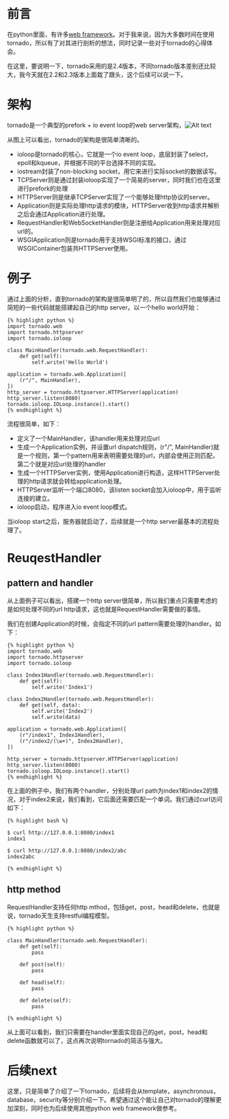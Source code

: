 # 前言

在python里面，有许多[web framework](http://wiki.python.org/moin/WebFrameworks)。对于我来说，因为大多数时间在使用tornado，所以有了对其进行剖析的想法，同时记录一些对于tornado的心得体会。

在这里，要说明一下，tornado采用的是2.4版本，不同tornado版本差别还比较大，我今天就在2.2和2.3版本上面栽了跟头，这个后续可以说一下。

# 架构

tornado是一个典型的prefork + io event loop的web server架构，![Alt text](https://raw.github.com/siddontang/blog/master/asserts/tornado-architecture.png "architecture")

从图上可以看出，tornado的架构是很简单清晰的。

- ioloop是tornado的核心，它就是一个io event loop，底层封装了select，epoll和kqueue，并根据不同的平台选择不同的实现。
- iostream封装了non-blocking socket，用它来进行实际socket的数据读写。
- TCPServer则是通过封装ioloop实现了一个简易的server，同时我们也在这里进行prefork的处理
- HTTPServer则是继承TCPServer实现了一个能够处理http协议的server。
- Application则是实际处理http请求的模块，HTTPServer收到http请求并解析之后会通过Application进行处理。
- RequestHandler和WebSocketHandler则是注册给Application用来处理对应url的。
- WSGIApplication则是tornado用于支持WSGI标准的接口，通过WSGIContainer包装共HTTPServer使用。

# 例子

通过上面的分析，直到tornado的架构是很简单明了的，所以自然我们也能够通过简短的一些代码就能搭建起自己的http server。以一个hello world开始：

    {% highlight python %}
    import tornado.web 
    import tornado.httpserver 
    import tornado.ioloop 

    class MainHandler(tornado.web.RequestHandler):
        def get(self):
            self.write('Hello World')

    application = tornado.web.Application([
        (r"/", MainHandler),
    ])
    http_server = tornado.httpserver.HTTPServer(application)
    http_server.listen(8080)
    tornado.ioloop.IOLoop.instance().start()
    {% endhighlight %}

流程很简单，如下：

- 定义了一个MainHandler，该handler用来处理对应url
- 生成一个Application实例，并设置url dispatch规则，(r"/", MainHandler)就是一个规则，第一个pattern用来表明需要处理的url，内部会使用正则匹配，第二个就是对应url处理的handler
- 生成一个HTTPServer实例，使用Application进行构造，这样HTTPServer处理的http请求就会转给application处理。
- HTTPServer监听一个端口8080，该listen socket会加入ioloop中，用于监听连接的建立。
- ioloop启动，程序进入io event loop模式。

当ioloop start之后，服务器就启动了，后续就是一个http server最基本的流程处理了。

# ReuqestHandler

## pattern and handler

从上面例子可以看出，搭建一个http server很简单，所以我们重点只需要考虑的是如何处理不同的url http请求，这也就是RequestHandler需要做的事情。

我们在创建Application的时候，会指定不同的url pattern需要处理的handler。如下：

    {% highlight python %}
    import tornado.web 
    import tornado.httpserver 
    import tornado.ioloop 

    class Index1Handler(tornado.web.RequestHandler):
        def get(self):
            self.write('Index1')

    class Index2Handler(tornado.web.RequestHandler):
        def get(self, data):
            self.write('Index2')
            self.write(data)

    application = tornado.web.Application([
        (r"/index1", Index1Handler),
        (r"/index2/(\w+)", Index2Handler),
    ])

    http_server = tornado.httpserver.HTTPServer(application)
    http_server.listen(8080)
    tornado.ioloop.IOLoop.instance().start()
    {% endhighlight %}

在上面的例子中，我们有两个handler，分别处理url path为index1和index2的情况，对于index2来说，我们看到，它后面还需要匹配一个单词。我们通过curl访问如下：

    {% highlight bash %}

    $ curl http://127.0.0.1:8080/index1
    index1

    $ curl http://127.0.0.1:8080/index2/abc
    index2abc

    {% endhighlight %}

## http method

RequestHandler支持任何http mthod，包括get，post，head和delete，也就是说，tornado天生支持restful编程模型。

    {% highlight python %}

    class MainHandler(tornado.web.RequestHandler):
        def get(self):
            pass

        def post(self):
            pass

        def head(self):
            pass

        def delete(self):
            pass

    {% endhighlight %}

从上面可以看到，我们只需要在handler里面实现自己的get，post，head和delete函数就可以了，这点再次说明tornado的简洁与强大。

# 后续next

这里，只是简单了介绍了一下tornado，后续将会从template，asynchronous，database，security等分别介绍一下。希望通过这个能让自己对tornado的理解更加深刻，同时也为后续使用其他python web framework做参考。